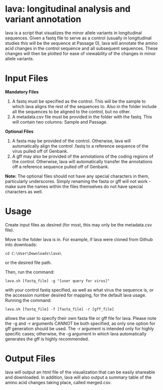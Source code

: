 # lava: longitudinal analysis and variant annotation
lava is a script that visualizes the minor allele variants in longitudinal sequences. Given a fastq file to serve as a control (usually in longitudinal studies this will be the sequence at Passage 0), lava will annotate the amino acid changes in the control sequence and all subsequent sequences. These changes will then be plotted for ease of viewability of the changes in minor allele variants.

# Input Files

**Mandatory Files**
1. A fastq must be specified as the control. This will be the sample to which lava aligns the rest of the sequences to. Also in the folder include all the sequences to be aligned to the control, but no other.
2. A metadata.csv file must be provided in the folder with the fastq. This will contain two columns: Sample and Passage. 

**Optional Files**
1. A fasta may be provided of the control. Otherwise, lava will automatically align the control .fastq to a reference sequence of the virus pulled off of Genbank.
2. A gff may also be provided of the annotations of the coding regions of the control. Otherwise, lava will automatically transfer the annotations off a reference sequence pulled off of Genbank.

**Note:**
The optional files should not have any special characters in them, particularly underscores. Simply renaming the fasta or gff will not work - make sure the names within the files themselves do not have special characters as well.

# Usage

Create input files as desired (for most, this may only be the metadata.csv file). 

Move to the folder lava is in. For example, if lava were cloned from Github into downloads:

`cd C:\User\Downloads\lava\`

or the desired file path. 

Then, run the command: 

`lava.sh [fastq_file] -g "[user query for virus]"`

with your control fastq specified, as well as what virus the sequence is, or the accession number desired for mapping, for the default lava usage. Running the command:

`lava.sh [fastq_file] -f [fasta_file] -r [gff_file]`

allows the user to specify their own fasta file or gff file for lava. Please note the -g and -r arguments CANNOT be both specified, as only one option for gff generation should be used. The -r argument is intended only for highly specific cases; otherwise, the -g argument in which lava automatically generates the gff is highly recommended.

# Output Files

lava will output an html file of the visualization that can be easily shareable and downloaded. In addition, lava will also output a summary table of the amino acid changes taking place, called merged.csv. 